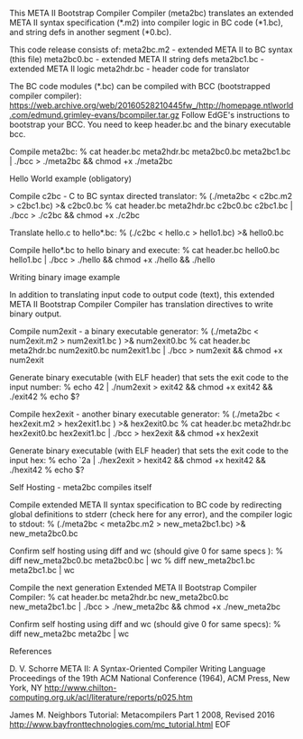 This META II Bootstrap Compiler Compiler (meta2bc)
translates an extended META II syntax specification (*.m2)
into compiler logic in BC code (*1.bc), and
string defs in another segment (*0.bc).

This code release consists of:
meta2bc.m2  - extended META II to BC syntax (this file)
meta2bc0.bc - extended META II string defs
meta2bc1.bc - extended META II logic
meta2hdr.bc - header code for translator

The BC code modules (*.bc) can be compiled with BCC (bootstrapped compiler compiler):
https://web.archive.org/web/20160528210445fw_/http://homepage.ntlworld.com/edmund.grimley-evans/bcompiler.tar.gz
Follow EdGE's instructions to bootstrap your BCC.  You need to keep header.bc and the binary executable bcc.

Compile meta2bc:
%	cat header.bc meta2hdr.bc meta2bc0.bc meta2bc1.bc | ./bcc > ./meta2bc && chmod +x ./meta2bc




Hello World example (obligatory)

Compile c2bc - C to BC syntax directed translator:
%	(./meta2bc < c2bc.m2 > c2bc1.bc) >& c2bc0.bc
%	cat header.bc meta2hdr.bc c2bc0.bc c2bc1.bc | ./bcc > ./c2bc && chmod +x ./c2bc

Translate hello.c to hello*.bc:
%	(./c2bc < hello.c > hello1.bc) >& hello0.bc

Compile hello*.bc to hello binary and execute:
%	cat header.bc hello0.bc hello1.bc | ./bcc > ./hello && chmod +x ./hello && ./hello




Writing binary image example

In addition to translating input code to output code (text),
this extended META II Bootstrap Compiler Compiler has
translation directives to write binary output.

Compile num2exit - a binary executable generator:
%	(./meta2bc < num2exit.m2 > num2exit1.bc ) >& num2exit0.bc
%	cat header.bc meta2hdr.bc num2exit0.bc num2exit1.bc | ./bcc > num2exit && chmod +x num2exit

Generate binary executable (with ELF header) that sets the exit code to the input number:
%	echo 42 | ./num2exit > exit42 && chmod +x exit42 && ./exit42
%	echo $?

Compile hex2exit - another binary executable generator:
%	(./meta2bc < hex2exit.m2 > hex2exit1.bc ) >& hex2exit0.bc
%	cat header.bc meta2hdr.bc hex2exit0.bc hex2exit1.bc | ./bcc > hex2exit && chmod +x hex2exit

Generate binary executable (with ELF header) that sets the exit code to the input hex:
%	echo \`2a | ./hex2exit > hexit42 && chmod +x hexit42 && ./hexit42
%	echo $?




Self Hosting - meta2bc compiles itself

Compile extended META II syntax specification to BC code by redirecting 
global definitions to stderr (check here for any error), and
the compiler logic to stdout:
%	(./meta2bc < meta2bc.m2 > new_meta2bc1.bc) >& new_meta2bc0.bc

Confirm self hosting using diff and wc (should give 0 for same specs ):
%	diff new_meta2bc0.bc meta2bc0.bc | wc
%	diff new_meta2bc1.bc meta2bc1.bc | wc

Compile the next generation Extended META II Bootstrap Compiler Compiler:
%	cat header.bc meta2hdr.bc new_meta2bc0.bc new_meta2bc1.bc | ./bcc > ./new_meta2bc && chmod +x ./new_meta2bc

Confirm self hosting using diff and wc (should give 0 for same specs):
%	diff new_meta2bc meta2bc | wc




References

D. V. Schorre
META II: A Syntax-Oriented Compiler Writing Language
Proceedings of the 19th ACM National Conference (1964), ACM Press, New York, NY
http://www.chilton-computing.org.uk/acl/literature/reports/p025.htm

James M. Neighbors
Tutorial: Metacompilers Part 1
2008, Revised 2016
http://www.bayfronttechnologies.com/mc_tutorial.html
EOF
